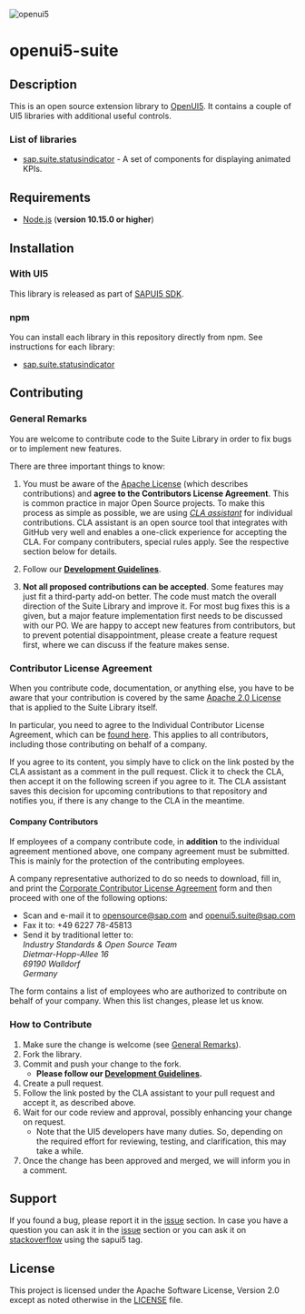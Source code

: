 ![openui5](http://openui5.org/images/OpenUI5_new_big_side.png)

# openui5-suite

## Description

This is an open source extension library to [OpenUI5](https://github.com/SAP/openui5).
It contains a couple of UI5 libraries with additional useful controls.

### List of libraries

 - [sap.suite.statusindicator](src/statusindicator/README.md) - A set of components for displaying animated KPIs.

## Requirements

- [Node.js](https://nodejs.org/) (**version 10.15.0 or higher**)

## Installation

### With UI5

This library is released as part of [SAPUI5 SDK](https://tools.hana.ondemand.com/#sapui5).

### npm

You can install each library in this repository directly from npm. See instructions for each library:

 - [sap.suite.statusindicator](src/statusindicator/README.md)
 
## Contributing

### General Remarks

You are welcome to contribute code to the Suite Library in order to fix bugs or to implement new features.

There are three important things to know:

1. You must be aware of the [Apache License](/LICENSE.txt) (which describes contributions) and **agree to 
the Contributors License Agreement**. This is common practice in major Open Source projects. To make this process as simple
as possible, we are using *[CLA assistant](https://cla-assistant.io/)* for individual contributions. CLA assistant is
an open source tool that integrates with GitHub very well and enables a one-click experience for accepting the CLA.
For company contributers, special rules apply. See the respective section below for details.

2. Follow our **[Development Guidelines](docs/Guidelines.md)**.

3. **Not all proposed contributions can be accepted**. Some features may just fit a third-party add-on better.
The code must match the overall direction of the Suite Library and improve it. For most bug fixes this is a given,
but a major feature implementation first needs to be discussed with our PO. We are happy to accept new features from 
contributors, but to prevent potential disappointment, please create a feature request first, where we can discuss if
the feature makes sense.

### Contributor License Agreement

When you contribute code, documentation, or anything else, you have to be aware that your contribution is covered
by the same [Apache 2.0 License](http://www.apache.org/licenses/LICENSE-2.0) that is applied to the Suite Library itself.

In particular, you need to agree to the Individual Contributor License Agreement, which can be
[found here](https://gist.github.com/CLAassistant/bd1ea8ec8aa0357414e8). This applies to all contributors, including those
contributing on behalf of a company.

If you agree to its content, you simply have to click on the link posted by the CLA assistant as a comment in the pull
request. Click it to check the CLA, then accept it on the following screen if you agree to it. The CLA assistant saves
this decision for upcoming contributions to that repository and notifies you, if there is any change to the CLA in
the meantime.

#### Company Contributors

If employees of a company contribute code, in **addition** to the individual agreement mentioned above, one company
agreement must be submitted. This is mainly for the protection of the contributing employees.

A company representative authorized to do so needs to download, fill in, and print the
[Corporate Contributor License Agreement](/docs/SAP_Corporate_Contributor_License_Agreement.pdf) form and then proceed
with one of the following options:

- Scan and e-mail it to [opensource@sap.com](mailto:opensource@sap.com) and [openui5.suite@sap.com](mailto:openui5.suite@sap.com)
- Fax it to: +49 6227 78-45813
- Send it by traditional letter to:  
  *Industry Standards & Open Source Team*  
  *Dietmar-Hopp-Allee 16*  
  *69190 Walldorf*  
  *Germany*

The form contains a list of employees who are authorized to contribute on behalf of your company. When this list changes,
please let us know.

### How to Contribute

1. Make sure the change is welcome (see [General Remarks](#general-remarks)).
1. Fork the library.
1. Commit and push your change to the fork.
    - **Please follow our [Development Guidelines](docs/Guidelines.md).**
1. Create a pull request.
1. Follow the link posted by the CLA assistant to your pull request and accept it, as described above.
1. Wait for our code review and approval, possibly enhancing your change on request.
    - Note that the UI5 developers have many duties. So, depending on the required effort for reviewing, testing,
     and clarification, this may take a while.
1. Once the change has been approved and merged, we will inform you in a comment.

## Support

If you found a bug, please report it in the [issue](/../../issues) section. In case you have a question you can ask it in
the [issue](/../../issues) section or you can ask it on [stackoverflow](https://stackoverflow.com/questions/tagged/sapui5)
using the sapui5 tag.

## License

This project is licensed under the Apache Software License, Version 2.0 except as noted otherwise in the [LICENSE](/LICENSE.txt) file.
